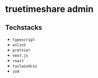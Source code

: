 # truetimeshare admin

## Techstacks
- `typescript`
- `eslint`
- `prettier`
- `next.js`
- `react`
- `tailwindcss`
- `zod`